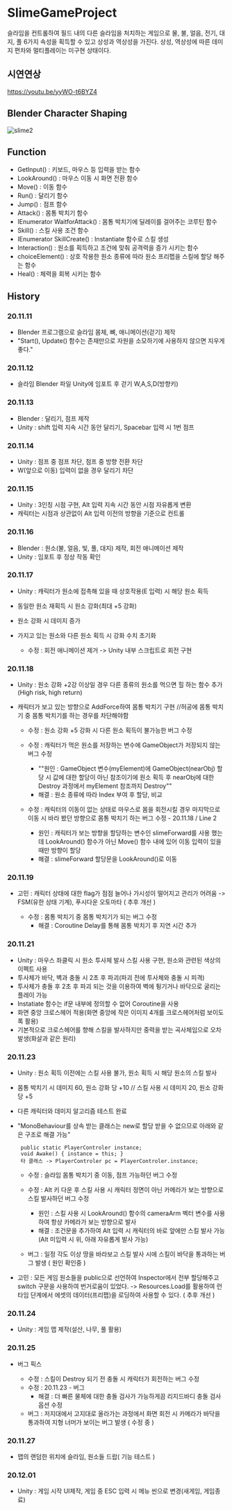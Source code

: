 # SlimeGameProject
슬라임을 컨트롤하여 필드 내의 다른 슬라임을 처치하는 게임으로 물, 불, 얼음, 전기, 대지, 풀 6가지 속성을 획득할 수 있고 상성과 역상성을 가진다.
상성, 역상성에 따른 데미지 편차와 멀티플레이는 미구현 상태이다.

## 시연연상
https://youtu.be/yyWO-t6BYZ4


## Blender Character Shaping 
![slime2](https://github.com/user-attachments/assets/599ad9fb-c146-4982-bdf6-b325c12f9b8e)


## Function

- GetInput() : 키보드, 마우스 등 입력을 받는 함수
- LookAround() : 마우스 이동 시 화면 전환 함수
- Move() : 이동 함수
- Run() : 달리기 함수
- Jump() : 점프 함수
- Attack() : 몸통 박치기 함수
- IEnumerator WaitforAttack() : 몸통 박치기에 딜레이를 걸어주는 코루틴 함수
- Skill() : 스킬 사용 조건 함수
- IEnumerator SkillCreate() : Instantiate 함수로 스킬 생성
- Interaction() : 원소를 획득하고 조건에 맞춰 공격력을 증가 시키는 함수
- choiceElement() : 상호 작용한 원소 종류에 따라 원소 프리펩을 스킬에 할당 해주는 함수
- Heal() : 체력을 회복 시키는 함수


## History
### 20.11.11
 -  Blender 프로그램으로 슬라임 몸체, 뼈, 애니메이션(걷기) 제작 
 -  "Start(), Update() 함수는 존재만으로 자원을 소모하기에 사용하지 않으면 지우게 좋다."
 
### 20.11.12
 - 슬라임 Blender 파일 Unity에 임포트 후 걷기 W,A,S,D(방향키) 
 
### 20.11.13
 - Blender : 달리기, 점프 제작
 - Unity : shift 입력 지속 시간 동안 달리기, Spacebar 입력 시 1번 점프 
 
### 20.11.14
 - Unity : 점프 중 점프 차단, 점프 중 방향 전환 차단
 - W(앞으로 이동) 입력이 없을 경우 달리기 차단
 
### 20.11.15
 - Unity : 3인칭 시점 구현, Alt 입력 지속 시간 동안 시점 자유롭게 변환
 - 캐릭터는 시점과 상관없이 Alt 입력 이전의 방향을 기준으로 컨트롤 
 
### 20.11.16
 - Blender : 원소(불, 얼음, 빛, 풀, 대지) 제작, 회전 애니메이션 제작 
 - Unity : 임포트 후 정상 작동 확인 
 
### 20.11.17
 - Unity : 캐릭터가 원소에 접촉해 있을 때 상호작용(E 입력) 시 해당 원소 획득
 - 동일한 원소 재획득 시 원소 강화(최대 +5 강화)
 - 원소 강화 시 데미지 증가
 - 가지고 있는 원소와 다른 원소 획득 시 강화 수치 초기화
 
    * 수정 : 회전 애니메이션 제거 -> Unity 내부 스크립트로 회전 구현 
    
### 20.11.18
 - Unity : 원소 강화 +2강 이상일 경우 다른 종류의 원소를 먹으면 힐 하는 함수 추가(High risk, high return)
 - 캐릭터가 보고 있는 방향으로 AddForce하여 몸통 박치기 구현 //허공에 몸통 박치기 중 몸통 박치기를 하는 경우를 차단해야함
 
    * 수정 : 원소 강화 +5 강화 시 다른 원소 획득이 불가능한 버그 수정 
    
    * 수정 : 캐릭터가 먹은 원소를 저장하는 변수에 GameObject가 저장되지 않는 버그 수정 
       - ""원인 : GameObject 변수(myElement)에 GameObject(nearObj) 할당 시 값에 대한 할당이 아닌 참조이기에
                  원소 획득 후 nearObj에 대한 Destroy 과정에서 myElement 참조까지 Destroy""
       - 해결 : 원소 종류에 따라 Index 부여 후 할당, 비교
       
    * 수정 : 캐릭터의 이동이 없는 상태로 마우스로 몸을 회전시킬 경우 마지막으로 이동 시 바라 봤던 방향으로
             몸통 박치기 하는 버그 수정 - 20.11.18 / Line 2
       - 원인 : 캐릭터가 보는 방향을 할당하는 변수인 slimeForward를 사용 했는데 LookAround() 함수가 아닌
                Move() 함수 내에 있어 이동 입력이 있을 때만 방향이 할당
       - 해결 : slimeForward 할당문을 LookAround()로 이동
      
### 20.11.19
 - 고민 : 캐릭터 상태에 대한 flag가 점점 늘어나 가시성이 떨어지고 관리가 어려움 
    -> FSM(유한 상태 기계), 푸시다운 오토마타 ( 추후 개선 )
 
    * 수정 : 몸통 박치기 중 몸통 박치기가 되는 버그 수정 
       - 해결 : Coroutine Delay를 통해 몸통 박치기 후 지연 시간 추가
       
### 20.11.21
 - Unity : 마우스 좌클릭 시 원소 투사체 발사 스킬 사용 구현, 원소와 관련된 색상의 이펙트 사용
 - 투사체가 바닥, 벽과 충돌 시 2초 후 파괴(파괴 전에 투사체와 충돌 시 피격)
 - 투사체가 충돌 후 2초 후 파괴 되는 것을 이용하여 벽에 튕기거나 바닥으로 굴리는 플레이 가능
 - Instatiate 함수는 if문 내부에 정의할 수 없어 Coroutine을 사용
 - 화면 중앙 크로스헤어 적용(화면 중앙에 작은 이미지 4개를 크로스헤어처럼 보이도록 활용)
 - 기본적으로 크로스헤어를 향해 스킬을 발사하지만 중력을 받는 곡사체임으로 오차 발생(화살과 같은 원리)
 
 ### 20.11.23
 - Unity : 원소 획득 이전에는 스킬 사용 불가, 원소 획득 시 해당 원소의 스킬 발사
 - 몸통 박치기 시 데미지 60, 원소 강화 당 +10 // 스킬 사용 시 데미지 20, 원소 강화당 +5
 - 다른 캐릭터와 데미지 알고리즘 테스트 완료
 - "MonoBehaviour를 상속 받는 클래스는 new로 할당 받을 수 없으므로 아래와 같은 구조로 해결 가능"
 
        public static PlayerControler instance;
        void Awake() { instance = this; }
        타 클래스 -> PlayerControler pc = PlayerControler.instance;
        
    * 수정 : 슬라임 몸통 박치기 중 이동, 점프 가능하던 버그 수정
    
    * 수정 : Alt 키 다운 후 스킬 사용 시 캐릭터 정면이 아닌 카메라가 보는 방향으로 스킬 발사하던 버그 수정
       - 원인 : 스킬 사용 시 LookAround() 함수의 cameraArm 벡터 변수를 사용하여 항상 카메라가 보는 방향으로 발사
       - 해결 : 조건문을 추가하여 Alt 입력 시 캐릭터의 바로 앞에만 스킬 발사 가능(Alt 미입력 시 위, 아래 자유롭게 발사 가능)
       
    * 버그 : 일정 각도 이상 땅을 바라보고 스킬 발사 시에 스킬이 바닥을 통과하는 버그 발생 ( 원인 확인중 )
    
 - 고민 : 모든 게임 원소들을 public으로 선언하여 Inspector에서 전부 할당해주고 switch 구문을 사용하여 번거로움이 있었다.
    -> Resources.Load를 활용하여 런타임 단계에서 에셋의 데이터(프리팹)을 로딩하여 사용할 수 있다. ( 추후 개선 )
    
### 20.11.24
 - Unity : 게임 맵 제작(설산, 나무, 풀 활용)

### 20.11.25
 - 버그 픽스
 
    * 수정 : 스킬이 Destroy 되기 전 충돌 시 캐릭터가 회전하는 버그 수정
    * 수정 : 20.11.23 - 버그
       - 해결 : 더 빠른 물체에 대한 충돌 검사가 가능하게끔 리지드바디 충돌 검사 옵션 수정
    * 버그 : 저지대에서 고지대로 올라가는 과정에서 화면 회전 시 카메라가 바닥을 통과하여 지형 너머가 보이는 버그 발생 ( 수정 중 )
    
### 20.11.27
 - 맵의 랜덤한 위치에 슬라임, 원소들 드랍( 기능 테스트 )
    
### 20.12.01
 - Unity : 게임 시작 UI제작, 게임 중 ESC 입력 시 메뉴 씬으로 변경(새게임, 게임종료)
